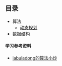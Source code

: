 ## 目录


- 算法
    - [动态规划](./动态规划.md)
- 数据结构
    

####  学习参考资料

- [labuladong的算法小炒](https://labuladong.gitbook.io/algo/shu-ju-jie-gou-xi-lie/shou-ba-shou-shua-lian-biao-ti-mu-xun-lian-di-gui-si-wei)

